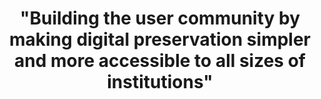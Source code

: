 ---
abstract: null
creators:
- Peter Anderton
date: null
document_url: null
grand_parent: iPRES
institutions: []
keywords: []
landing_page_url: https://osf.io/2q8bh/
language: eng
layout: publication
license: CC-BY 4.0 International
notes_url: null
parent: iPRES 2022
publication_type: lightning talk
size: null
slides_url: https://osf.io/download/xapn2/
source_name: iPRES:osf:2q8bh
stream_url: https://youtu.be/eW6PsVnyI2k?t=3325
title: '"Building the user community by making digital preservation simpler and more
  accessible to all sizes of institutions"'
year: 2022
---